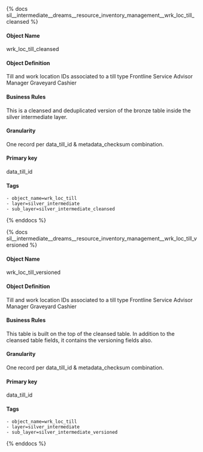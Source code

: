 {% docs sil__intermediate__dreams__resource_inventory_management__wrk_loc_till_cleansed %}

#### Object Name
wrk_loc_till_cleansed

#### Object Definition
Till and work location IDs associated to a till type
Frontline Service Advisor
Manager
Graveyard
Cashier

#### Business Rules
This is a cleansed and deduplicated version of the bronze table inside the silver intermediate layer.

#### Granularity
One record per data_till_id & metadata_checksum combination.

#### Primary key
data_till_id

#### Tags
    - object_name=wrk_loc_till
    - layer=silver_intermediate
    - sub_layer=silver_intermediate_cleansed

{% enddocs %}

{% docs sil__intermediate__dreams__resource_inventory_management__wrk_loc_till_versioned %}

#### Object Name
wrk_loc_till_versioned

#### Object Definition
Till and work location IDs associated to a till type
Frontline Service Advisor
Manager
Graveyard
Cashier

#### Business Rules
This table is built on the top of the cleansed table. In addition to the cleansed table fields, it contains the versioning fields also.

#### Granularity
One record per data_till_id & metadata_checksum combination.

#### Primary key
data_till_id

#### Tags
    - object_name=wrk_loc_till
    - layer=silver_intermediate
    - sub_layer=silver_intermediate_versioned

{% enddocs %}